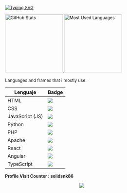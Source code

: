[![Typing SVG](https://readme-typing-svg.herokuapp.com?font=Fira+Code&pause=1000&color=637CF7&width=435&lines=Hi!!+Welcome,+my+name+is+Gabriel+%E3%83%84;I'm+a+Full+stack+Developer+;From+Argentina+%F0%9F%A7%89)](https://git.io/typing-svg)

 <a href="#">
    <img height="190rem" alt="GitHub Stats" src="https://github-readme-stats.vercel.app/api?username=solidsnk86&show_icons=true&title_color=007acc&icon_color=007acc&text_color=007acc&bg_color=00000000&border_radius=15&border_color=00000000&count_private=true&hide=contribs&hide_rank=true"/>
  </a>
  

 <a href="#">
    <img height="190rem" alt="Most Used Languages" src="https://github-readme-stats.vercel.app/api/top-langs/?username=solidsnk86&langs_count=6&layout=compact&title_color=007acc&icon_color=007acc&text_color=007acc&bg_color=00000000&border_radius=15&border_color=00000000&hide=jupyter%20notebook"/>
  </a>

Languages and frames that i mostly use:

| Lenguaje | Badge |
|----------|-------|
| HTML | ![](https://img.shields.io/badge/-HTML-E34F26?style=flat-square&logo=html5&logoColor=white) |
| CSS | ![](https://img.shields.io/badge/-CSS-1572B6?style=flat-square&logo=css3&logoColor=white) |
| JavaScript (JS) | ![](https://img.shields.io/badge/-JavaScript-F7DF1E?style=flat-square&logo=javascript&logoColor=black) |
| Python | ![](https://img.shields.io/badge/-Python-3776AB?style=flat-square&logo=python&logoColor=white) |
| PHP | ![](https://img.shields.io/badge/-PHP-777BB4?style=flat-square&logo=php&logoColor=white) |
| Apache | ![](https://img.shields.io/badge/-Apache-D22128?style=flat-square&logo=apache&logoColor=white) |
| React | ![](https://img.shields.io/badge/-React-61DAFB?style=flat-square&logo=react&logoColor=black) |
| Angular | ![](https://img.shields.io/badge/-Angular-DD0031?style=flat-square&logo=angular&logoColor=white) |
| TypeScript | ![](https://img.shields.io/badge/-TypeScript-007ACC?style=flat-square&logo=typescript&logoColor=white) |




<strong>Profile Visit Counter : solidsnk86</strong></span></p>
<div style="display="flex;">
<p align="center"><img src="https://profile-counter.glitch.me/solidsnk86/count.svg" /></p></div>
